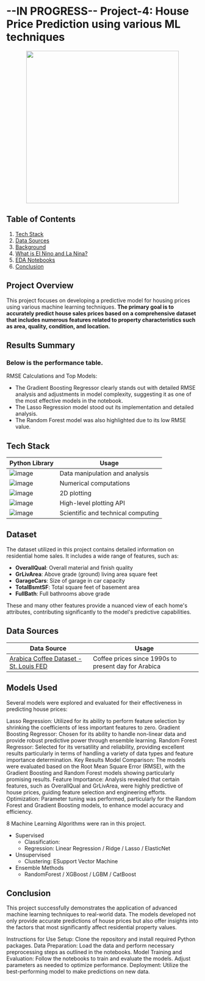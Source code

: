 # --IN PROGRESS-- Project-4: House Price Prediction using various ML techniques

<p align="center">
  <img width="400" height="400" src="https://github.com/AAlbers341/project1_coffee_analysis/assets/137431770/e9f9f422-f019-46ba-9148-bd1f56829aaf">
</p>

## Table of Contents
1. [Tech Stack](#1-tech-stack)
2. [Data Sources](#2-data-sources)
3. [Background](#3-background)
4. [What is El Nino and La Nina?](#4-what-is-el-nino-and-la-nina)
5. [EDA Notebooks](#5-eda-notebooks)
6. [Conclusion](#6-conclusion)

## Project Overview
This project focuses on developing a predictive model for housing prices using various machine learning techniques. **The primary goal is to accurately predict house sales prices based on a comprehensive dataset that includes numerous features related to property characteristics such as area, quality, condition, and location.**

## Results Summary

### Below is the performance table. 

RMSE Calculations and Top Models:
- The Gradient Boosting Regressor clearly stands out with detailed RMSE analysis and adjustments in model complexity, suggesting it as one of the most effective models in the notebook.
- The Lasso Regression model stood out its implementation and detailed analysis.
- The Random Forest model was also highlighted due to its low RMSE value.


## Tech Stack
| Python Library  | Usage |
| ------------- | ------------- |
|![image](https://github.com/AAlbers341/project1_coffee_analysis/assets/137431770/8841ac4f-3cbe-49c0-a2f4-c0acb1100224)  | Data manipulation and analysis  |
| ![image](https://github.com/AAlbers341/project1_coffee_analysis/assets/137431770/4bf0c856-4875-4ff1-8ebd-03c0e66ebd14) | Numerical computations  |
| ![image](https://github.com/AAlbers341/project1_coffee_analysis/assets/137431770/0edbd134-7e50-4c13-9a74-4f6b8350ba57) | 2D plotting  |
| ![image](https://github.com/AAlbers341/project1_coffee_analysis/assets/137431770/76cae272-4bcc-4ab2-a376-880cd1d28190) | High-level plotting API   |
| ![image](https://github.com/AAlbers341/project1_coffee_analysis/assets/137431770/3e7c0369-6e67-4080-81bc-ee7d214f80c0) |  Scientific and technical computing  |

## Dataset
The dataset utilized in this project contains detailed information on residential home sales. It includes a wide range of features, such as:

- **OverallQual**: Overall material and finish quality
- **GrLivArea**: Above grade (ground) living area square feet
- **GarageCars**: Size of garage in car capacity
- **TotalBsmtSF**: Total square feet of basement area
- **FullBath**: Full bathrooms above grade

These and many other features provide a nuanced view of each home's attributes, contributing significantly to the model's predictive capabilities.

## Data Sources
| Data Source  | Usage |
| ------------- | ------------- |
| [Arabica Coffee Dataset - St. Louis FED](https://fred.stlouisfed.org/series/PCOFFOTMUSDM)  | Coffee prices since 1990s to present day for Arabica  |

## Models Used
Several models were explored and evaluated for their effectiveness in predicting house prices:

Lasso Regression: Utilized for its ability to perform feature selection by shrinking the coefficients of less important features to zero.
Gradient Boosting Regressor: Chosen for its ability to handle non-linear data and provide robust predictive power through ensemble learning.
Random Forest Regressor: Selected for its versatility and reliability, providing excellent results particularly in terms of handling a variety of data types and feature importance determination.
Key Results
Model Comparison: The models were evaluated based on the Root Mean Square Error (RMSE), with the Gradient Boosting and Random Forest models showing particularly promising results.
Feature Importance: Analysis revealed that certain features, such as OverallQual and GrLivArea, were highly predictive of house prices, guiding feature selection and engineering efforts.
Optimization: Parameter tuning was performed, particularly for the Random Forest and Gradient Boosting models, to enhance model accuracy and efficiency.

8 Machine Learning Algorithms were ran in this project.

- Supervised
    - Classification:
    - Regression: Linear Regression / Ridge / Lasso / ElasticNet
- Unsupervised
    - Clustering: ESupport Vector Machine
- Ensemble Methods
    - RandomForest / XGBoost / LGBM / CatBoost


## Conclusion
This project successfully demonstrates the application of advanced machine learning techniques to real-world data. The models developed not only provide accurate predictions of house prices but also offer insights into the factors that most significantly affect residential property values.

Instructions for Use
Setup: Clone the repository and install required Python packages.
Data Preparation: Load the data and perform necessary preprocessing steps as outlined in the notebooks.
Model Training and Evaluation: Follow the notebooks to train and evaluate the models. Adjust parameters as needed to optimize performance.
Deployment: Utilize the best-performing model to make predictions on new data.
